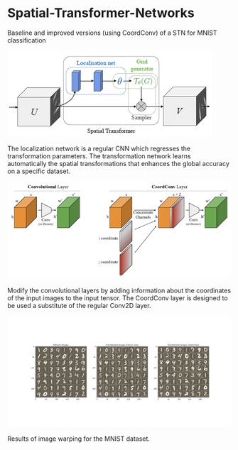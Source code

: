 # Spatial-Transformer-Networks
Baseline and improved versions (using CoordConv) of a STN for MNIST classification


![Header](images/STN.PNG)

The localization network is a regular CNN which regresses the transformation parameters. The transformation network learns automatically the spatial transformations that enhances the global accuracy on a specific dataset.

![Example](images/CoordConv.PNG)

Modify the convolutional layers by adding information about the coordinates of the input images to the input tensor. The CoordConv layer is designed to be used a substitute of the regular Conv2D layer.

![Example](./images/MNIST_example.png)

Results of image warping for the MNIST dataset. 


